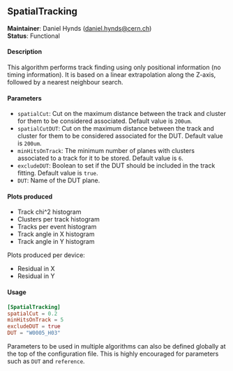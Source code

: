 ## SpatialTracking
**Maintainer**: Daniel Hynds (<daniel.hynds@cern.ch>)   
**Status**: Functional  

#### Description
This algorithm performs track finding using only positional information (no timing information). It is based on a linear extrapolation along the Z-axis, followed by a nearest neighbour search.


#### Parameters
* `spatialCut`: Cut on the maximum distance between the track and cluster for them to be considered associated. Default value is `200um`.
* `spatialCutDUT`: Cut on the maximum distance between the track and cluster for them to be considered associated for the DUT. Default value is `200um`.
* `minHitsOnTrack`: The minimum number of planes with clusters associated to a track for it to be stored. Default value is `6`.
* `excludeDUT`: Boolean to set if the DUT should be included in the track fitting. Default value is `true`.
* `DUT`: Name of the DUT plane.

#### Plots produced
* Track chi^2 histogram
* Clusters per track histogram
* Tracks per event histogram
* Track angle in X histogram
* Track angle in Y histogram

Plots produced per device:
* Residual in X
* Residual in Y

#### Usage
```toml
[SpatialTracking]
spatialCut = 0.2
minHitsOnTrack = 5
excludeDUT = true
DUT = "W0005_H03"
```
Parameters to be used in multiple algorithms can also be defined globally at the top of the configuration file. This is highly encouraged for parameters such as `DUT` and `reference`.

